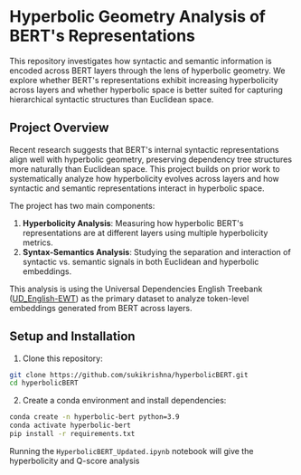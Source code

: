 # Hyperbolic Geometry Analysis of BERT's Representations

This repository investigates how syntactic and semantic information is encoded across BERT layers through the lens of hyperbolic geometry. We explore whether BERT's representations exhibit increasing hyperbolicity across layers and whether hyperbolic space is better suited for capturing hierarchical syntactic structures than Euclidean space.

## Project Overview

Recent research suggests that BERT's internal syntactic representations align well with hyperbolic geometry, preserving dependency tree structures more naturally than Euclidean space. This project builds on prior work to systematically analyze how hyperbolicity evolves across layers and how syntactic and semantic representations interact in hyperbolic space.

The project has two main components:
1. **Hyperbolicity Analysis**: Measuring how hyperbolic BERT's representations are at different layers using multiple hyperbolicity metrics.
2. **Syntax-Semantics Analysis**: Studying the separation and interaction of syntactic vs. semantic signals in both Euclidean and hyperbolic embeddings.

This analysis is using the Universal Dependencies English Treebank ([UD_English-EWT](https://github.com/UniversalDependencies/UD_English-EWT)) as the primary dataset to analyze token-level embeddings generated from BERT across layers.

## Setup and Installation

1. Clone this repository:
```bash
git clone https://github.com/sukikrishna/hyperbolicBERT.git
cd hyperbolicBERT
```

2. Create a conda environment and install dependencies:
```bash
conda create -n hyperbolic-bert python=3.9
conda activate hyperbolic-bert
pip install -r requirements.txt
```

Running the `HyperbolicBERT_Updated.ipynb` notebook will give the hyperbolicity and Q-score analysis